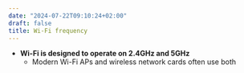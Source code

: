 ```yaml
---
date: "2024-07-22T09:10:24+02:00"
draft: false
title: Wi-Fi frequency
---
```


-   **Wi-Fi is designed to operate on 2.4GHz and 5GHz**
    -   Modern Wi-Fi APs and wireless network cards often use both
